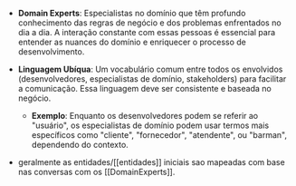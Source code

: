 - **Domain Experts**: Especialistas no domínio que têm profundo conhecimento das regras de negócio e dos problemas enfrentados no dia a dia. A interação constante com essas pessoas é essencial para entender as nuances do domínio e enriquecer o processo de desenvolvimento.
- **Linguagem Ubíqua**: Um vocabulário comum entre todos os envolvidos (desenvolvedores, especialistas de domínio, stakeholders) para facilitar a comunicação. Essa linguagem deve ser consistente e baseada no negócio.

  - **Exemplo**: Enquanto os desenvolvedores podem se referir ao "usuário", os especialistas de domínio podem usar termos mais específicos como "cliente", "fornecedor", "atendente", ou "barman", dependendo do contexto.

- geralmente as entidades/[[entidades]] iniciais sao mapeadas com base nas conversas com os [[DomainExperts]].
